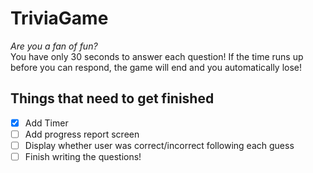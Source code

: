 # TriviaGame
_Are you a fan of fun?_ <br>
You have only 30 seconds to answer each question! If the time runs up before you can respond, the game will end
and you automatically lose! <br>

## Things that need to get finished
- [x] Add Timer
- [ ] Add progress report screen
- [ ] Display whether user was correct/incorrect following each guess
- [ ] Finish writing the questions!
